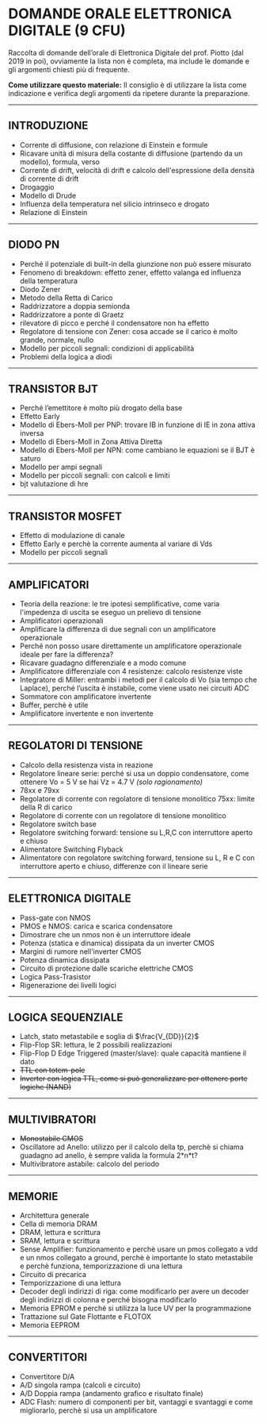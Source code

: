 
# DOMANDE ORALE ELETTRONICA DIGITALE (9 CFU)

Raccolta di domande dell’orale di Elettronica Digitale del prof. Piotto (dal 2019 in poi), ovviamente la lista non è completa, ma include le domande e gli argomenti chiesti più di frequente.

**Come utilizzare questo materiale:** Il consiglio è di utilizzare la lista come indicazione e verifica degli argomenti da ripetere durante la preparazione.

---

## INTRODUZIONE

- Corrente di diffusione, con relazione di Einstein e formule
- Ricavare unità di misura della costante di diffusione (partendo da un modello), formula, verso
- Corrente di drift, velocità di drift e calcolo dell'espressione della densità di corrente di drift
- Drogaggio
- Modello di Drude
- Influenza della temperatura nel silicio intrinseco e drogato
- Relazione di Einstein

---

## DIODO PN

- Perché il potenziale di built-in della giunzione non può essere misurato
- Fenomeno di breakdown: effetto zener, effetto valanga ed influenza della temperatura
- Diodo Zener
- Metodo della Retta di Carico
- Raddrizzatore a doppia semionda
- Raddrizzatore a ponte di Graetz
- rilevatore di picco e perché il condensatore non ha effetto
- Regolatore di tensione con Zener: cosa accade se il carico è molto grande, normale, nullo
- Modello per piccoli segnali: condizioni di applicabilità
- Problemi della logica a diodi

---

## TRANSISTOR BJT

- Perché l’emettitore è molto più drogato della base
- Effetto Early
- Modello di Ebers-Moll per PNP: trovare IB in funzione di IE in zona attiva inversa
- Modello di Ebers-Moll in Zona Attiva Diretta
- Modello di Ebers-Moll per NPN: come cambiano le equazioni se il BJT è saturo
- Modello per ampi segnali
- Modello per piccoli segnali: con calcoli e limiti
- bjt valutazione di hre
  
---

## TRANSISTOR MOSFET

- Effetto di modulazione di canale
- Effetto Early e perchè la corrente aumenta al variare di Vds
- Modello per piccoli segnali

---

## AMPLIFICATORI

- Teoria della reazione: le tre ipotesi semplificative, come varia l'impedenza di uscita se eseguo un prelievo di tensione
- Amplificatori operazionali
- Amplificare la differenza di due segnali con un amplificatore operazionale
- Perché non posso usare direttamente un amplificatore operazionale ideale per fare la differenza?
- Ricavare guadagno differenziale e a modo comune
- Amplificatore differenziale con 4 resistenze: calcolo resistenze viste
- Integratore di Miller: entrambi i metodi per il calcolo di Vo (sia tempo che Laplace), perché l’uscita è instabile, come viene usato nei circuiti ADC
- Sommatore con amplificatore invertente
- Buffer, perchè è utile
- Amplificatore invertente e non invertente

---

## REGOLATORI DI TENSIONE

- Calcolo della resistenza vista in reazione
- Regolatore lineare serie: perché si usa un doppio condensatore, come ottenere Vo = 5 V se hai Vz = 4.7 V _(solo ragionamento)_
- 78xx e 79xx
- Regolatore di corrente con regolatore di tensione monolitico 75xx: limite della R di carico
- Regolatore di corrente con un regolatore di tensione monolitico
- Regolatore switch base
- Regolatore switching forward: tensione su L,R,C con interruttore aperto e chiuso
- Alimentatore Switching Flyback
- Alimentatore con regolatore switching forward, tensione su L, R e C con interruttore aperto e chiuso, differenze con il lineare serie

---

## ELETTRONICA DIGITALE

- Pass-gate con NMOS
- PMOS e NMOS: carica e scarica condensatore
- Dimostrare che un nmos non è un interruttore ideale
- Potenza (statica e dinamica) dissipata da un inverter CMOS
- Margini di rumore nell'inverter CMOS
- Potenza dinamica dissipata
- Circuito di protezione dalle scariche elettriche CMOS
- Logica Pass-Trasistor
- Rigenerazione dei livelli logici
  
---

## LOGICA SEQUENZIALE

- Latch, stato metastabile e soglia di $\frac{V_{DD}}{2}$
- Flip-Flop SR: lettura, le 2 possibili realizzazioni
- Flip-Flop D Edge Triggered (master/slave): quale capacità mantiene il dato
- ~~TTL con totem-pole~~
- ~~Inverter con logica TTL, come si può generalizzare per ottenere porte logiche (NAND)~~

---

## MULTIVIBRATORI

- ~~Monostabile CMOS~~
- Oscillatore ad Anello: utilizzo per il calcolo della tp, perchè si chiama guadagno ad anello, è sempre valida la formula 2\*n\*t?
- Multivibratore astabile: calcolo del periodo

---

## MEMORIE

- Architettura generale
- Cella di memoria DRAM
- DRAM, lettura e scrittura
- SRAM, lettura e scrittura
- Sense Amplifier: funzionamento e perchè usare un pmos collegato a vdd e un nmos collegato a ground, perchè è importante lo stato metastabile e perchè funziona, temporizzazione di una lettura
- Circuito di precarica
- Temporizzazione di una lettura
- Decoder degli indirizzi di riga: come modificarlo per avere un decoder degli indirizzi di colonna e perché bisogna modificarlo
- Memoria EPROM e perché si utilizza la luce UV per la programmazione
- Trattazione sul Gate Flottante e FLOTOX
- Memoria EEPROM

---

## CONVERTITORI

- Convertitore D/A
- A/D singola rampa (calcoli e circuito)
- A/D Doppia rampa (andamento grafico e risultato finale)
- ADC Flash: numero di componenti per bit, vantaggi e svantaggi e come migliorarlo, perchè si usa un amplificatore

